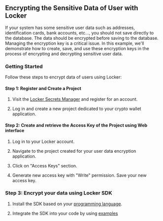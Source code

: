 ## Encrypting the Sensitive Data of User with Locker

If your system has some sensitive user data such as addresses, identification cards, bank accounts, etc..., 
you should not save directly to the database. The data should be encrypted before saving to the database.
Managing the encryption key is a critical issue. In this example, we'll demonstrate how to create, save, 
and use these encryption keys in the process of encrypting and decrypting sensitive user data.


### Getting Started

Follow these steps to encrypt data of users using Locker:

#### Step 1: Register and Create a Project

1. Visit the [Locker Secrets Manager](https://secrets.locker.io) and register for an account.

2. Log in and create a new project dedicated to your crypto wallet application.


#### Step 2: Create and retrieve the Access Key of the Project using Web interface

1. Log in to your Locker account.

2. Navigate to the project created for your user data encryption application.

3. Click on "Access Keys" section.

4. Generate new access key with "Write" permission. Save your new access key.

### Step 3: Encrypt your data using Locker SDK

1. Install the SDK based on your [programming language](https://support.locker.io/en/locker-secrets-manager/developer-tools/secrets-sdk).

2. Integrate the SDK into your code by using [examples](user_data_encryption.py)

